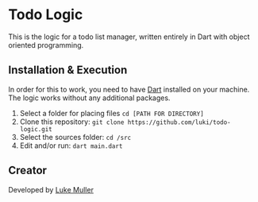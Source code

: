 # Todo Logic
This is the logic for a todo list manager, written entirely in Dart with object oriented programming.

## Installation & Execution
In order for this to work, you need to have [Dart](https://www.dartlang.org/install) installed on your machine.
The logic works without any additional packages.

1. Select a folder for placing files `cd [PATH FOR DIRECTORY]`
2. Clone this repository: `git clone https://github.com/luki/todo-logic.git`
3. Select the sources folder: `cd /src`
4. Edit and/or run: `dart main.dart`


## Creator
Developed by [Luke Muller](http://github.com/luki)

